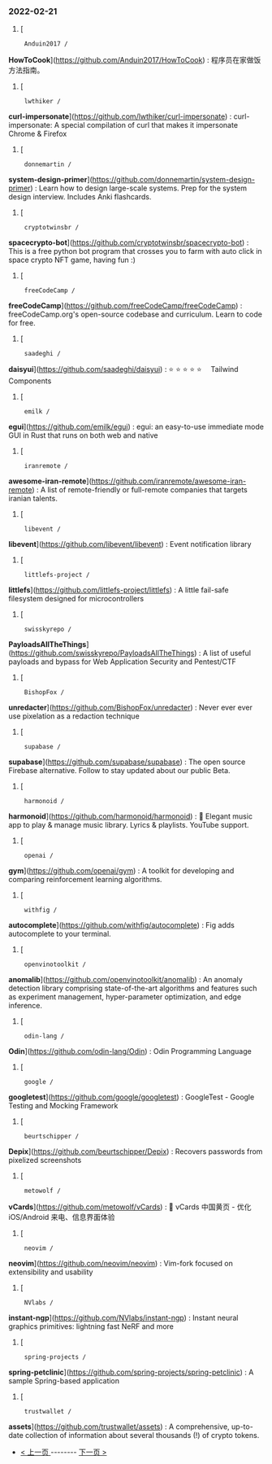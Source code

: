 ### 2022-02-21 
1. [
    

        Anduin2017 /
**HowToCook**](https://github.com/Anduin2017/HowToCook) : 程序员在家做饭方法指南。
1. [
    

        lwthiker /
**curl-impersonate**](https://github.com/lwthiker/curl-impersonate) : curl-impersonate: A special compilation of curl that makes it impersonate Chrome & Firefox
1. [
    

        donnemartin /
**system-design-primer**](https://github.com/donnemartin/system-design-primer) : Learn how to design large-scale systems. Prep for the system design interview. Includes Anki flashcards.
1. [
    

        cryptotwinsbr /
**spacecrypto-bot**](https://github.com/cryptotwinsbr/spacecrypto-bot) : This is a free python bot program that crosses you to farm with auto click in space crypto NFT game, having fun :)
1. [
    

        freeCodeCamp /
**freeCodeCamp**](https://github.com/freeCodeCamp/freeCodeCamp) : freeCodeCamp.org's open-source codebase and curriculum. Learn to code for free.
1. [
    

        saadeghi /
**daisyui**](https://github.com/saadeghi/daisyui) : ⭐️ ⭐️ ⭐️ ⭐️ ⭐️  Tailwind Components
1. [
    

        emilk /
**egui**](https://github.com/emilk/egui) : egui: an easy-to-use immediate mode GUI in Rust that runs on both web and native
1. [
    

        iranremote /
**awesome-iran-remote**](https://github.com/iranremote/awesome-iran-remote) : A list of remote-friendly or full-remote companies that targets iranian talents.
1. [
    

        libevent /
**libevent**](https://github.com/libevent/libevent) : Event notification library
1. [
    

        littlefs-project /
**littlefs**](https://github.com/littlefs-project/littlefs) : A little fail-safe filesystem designed for microcontrollers
1. [
    

        swisskyrepo /
**PayloadsAllTheThings**](https://github.com/swisskyrepo/PayloadsAllTheThings) : A list of useful payloads and bypass for Web Application Security and Pentest/CTF
1. [
    

        BishopFox /
**unredacter**](https://github.com/BishopFox/unredacter) : Never ever ever use pixelation as a redaction technique
1. [
    

        supabase /
**supabase**](https://github.com/supabase/supabase) : The open source Firebase alternative. Follow to stay updated about our public Beta.
1. [
    

        harmonoid /
**harmonoid**](https://github.com/harmonoid/harmonoid) : 🎵 Elegant music app to play & manage music library. Lyrics & playlists. YouTube support.
1. [
    

        openai /
**gym**](https://github.com/openai/gym) : A toolkit for developing and comparing reinforcement learning algorithms.
1. [
    

        withfig /
**autocomplete**](https://github.com/withfig/autocomplete) : Fig adds autocomplete to your terminal.
1. [
    

        openvinotoolkit /
**anomalib**](https://github.com/openvinotoolkit/anomalib) : An anomaly detection library comprising state-of-the-art algorithms and features such as experiment management, hyper-parameter optimization, and edge inference.
1. [
    

        odin-lang /
**Odin**](https://github.com/odin-lang/Odin) : Odin Programming Language
1. [
    

        google /
**googletest**](https://github.com/google/googletest) : GoogleTest - Google Testing and Mocking Framework
1. [
    

        beurtschipper /
**Depix**](https://github.com/beurtschipper/Depix) : Recovers passwords from pixelized screenshots
1. [
    

        metowolf /
**vCards**](https://github.com/metowolf/vCards) : 📡️ vCards 中国黄页 - 优化 iOS/Android 来电、信息界面体验
1. [
    

        neovim /
**neovim**](https://github.com/neovim/neovim) : Vim-fork focused on extensibility and usability
1. [
    

        NVlabs /
**instant-ngp**](https://github.com/NVlabs/instant-ngp) : Instant neural graphics primitives: lightning fast NeRF and more
1. [
    

        spring-projects /
**spring-petclinic**](https://github.com/spring-projects/spring-petclinic) : A sample Spring-based application
1. [
    

        trustwallet /
**assets**](https://github.com/trustwallet/assets) : A comprehensive, up-to-date collection of information about several thousands (!) of crypto tokens. 

- [ < 上一页 ](https://github.com/able8/github-trending-daily-record/blob/master/2022-02-20.md) -------- [ 下一页 > ](https://github.com/able8/github-trending-daily-record/blob/master/2022-02-22.md)